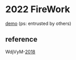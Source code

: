 # 2022 FireWork

[demo](https://newyear.lizhujun.zps1.cn/) (ps: entrusted by others)

## reference
WdjVyM-[2018](https://codepen.io/sean_codes/pen/WdjVyM)

